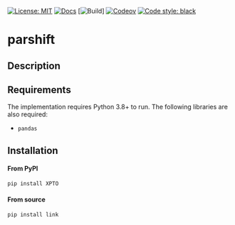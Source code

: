 [![License: MIT](https://img.shields.io/badge/License-MIT-yellow.svg)](https://github.com/bdfsaraiva/py-Participation-Shifts/blob/main/LICENSE)
[![Docs](https://img.shields.io/badge/docs-Passing-green.svg)](https://bdfsaraiva.github.io/parshift)
[![Build](https://github.com/bdfsaraiva/parshift/actions/workflows/ci.yml/badge.svg)]
[![Codeov](https://codecov.io/github/bdfsaraiva/parshift/branch/main/graph/badge.svg?token=O5ZCGFW78U)](https://codecov.io/github/bdfsaraiva/parshift)
[![Code style: black](https://img.shields.io/badge/code%20style-black-000000.svg)](https://github.com/psf/black)

# parshift

## Description

## Requirements
The implementation requires Python 3.8+ to run. The following libraries are also required:
- `pandas`

## Installation
#### From PyPI
```bash
pip install XPTO
```
#### From source
```
pip install link
```

